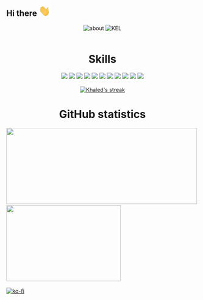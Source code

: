 <!--
**itsyst/itsyst** is a ✨ _special_ ✨ repository because its `README.md` (this file) appears on your GitHub profile.

Here are some ideas to get you started:

- 🔭 I’m currently working on ...
- 🌱 I’m currently learning ...
- 👯 I’m looking to collaborate on ...
- 🤔 I’m looking for help with ...
- 💬 Ask me about ...
- 📫 How to reach me: ...
- 😄 Pronouns: ...
- ⚡ Fun fact: ...
-->
<h2> Hi there <img src="https://github.com/itsyst/itsyst/blob/main/gifs/wave.gif" width="30px"></h2>

<div align="center">
 <img src="https://i.ibb.co/wSXpH5D/about.png" alt="about" border="0"> 
 <img src="https://media.giphy.com/media/C1N2zsQ26TZW01yM0B/giphy.gif" alt="KEL" width="420px"/>
</div>
<br>

<h1 align="center">Skills</h1>
<div align="center">   
   <img src="https://img.shields.io/badge/C%23-239120?style=for-the-badge&logo=c-sharp&logoColor=white"/>
   <img src="https://img.shields.io/badge/.NET-5C2D91?style=for-the-badge&logo=.net&logoColor=white"/>
   <img src="https://img.shields.io/badge/Python-3776AB?style=for-the-badge&logo=python&logoColor=white"/>
   <img src="https://img.shields.io/badge/php%20-%23323331.svg?&style=for-the-badge&logo=php&logoColor=yellow"/>
   <img src="https://img.shields.io/badge/JavaScript-F7DF1E?style=for-the-badge&logo=javascript&logoColor=black"/>
   <img src="https://img.shields.io/badge/Java-ED8B00?style=for-the-badge&logo=java&logoColor=white"/>
   <img src="https://img.shields.io/badge/Vue.js-35495E?style=for-the-badge&logo=vue.js&logoColor=4FC08D"/>
   <img src="https://img.shields.io/badge/Angular-DD0031?style=for-the-badge&logo=angular&logoColor=white" />
   <img src="https://img.shields.io/badge/React-20232A?style=for-the-badge&logo=react&logoColor=61DAFB" />
   <img src="https://img.shields.io/badge/Django-092E20?style=for-the-badge&logo=django&logoColor=white"/>
   <img src="https://img.shields.io/badge/laravel%20-%23F05033.svg?&style=for-the-badge&logo=laravel&logoColor=white"/>
</div>
<br>

 <div align="center">
  <a href="https://github.com/itsyst">
      <img title="🔥 Get streak stats for your profile at git.io/streak-stats" alt="Khaled's streak" src="https://github-readme-streak-stats.herokuapp.com/?user=itsyst&theme=default&hide_border=false&"/>
  </a>
 </div>
 
<div></div>
<h1 align="center">GitHub statistics</h1>
<div align="left" >
    <a href="https://github.com/itsyst">
     <img src="https://github-readme-stats.vercel.app/api?username=itsyst&hide_border=true&show_icons=true&count_private=true&langs_count=20" width="500" height="200"/>
   </a>
   <a href="https://github.com/itsyst">
      <img src="https://github-readme-stats.vercel.app/api/top-langs/?username=itsyst&langs_count=20&hide=shell,lua,vim%20script,dockerfile,&hide_border=true&layout=compact" width="300" height="200"/>
   </a> 
</div>

[![ko-fi](https://ko-fi.com/img/githubbutton_sm.svg)](https://ko-fi.com/G2G834SUA)

